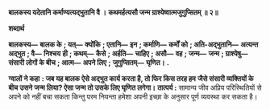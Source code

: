 **बालकस्य यदेतानि कर्माण्यत्यद्भुतानि वै ।** **कथमर्हत्यसौ जन्म ग्राश्येष्वात्मजुगुप्सितम् ॥ २॥** 

**शब्दार्थ** 

**बालकस्य—** **बालक के** **; यत्—** **क्योंकि** **; एतानि—** **इन** **; कर्माणि—** **कर्मों को** **; अति-अद्भुतानि—** **अत्यन्त अद्भुत** **; वै—** **निश्चय** **ही** **; कथम्—** **कैसे** **; अर्हति—** **चाहिए** **; असौ—** **वह** **; जन्म—** **जन्म** **; ग्राश्येषु—** **संसारी लोगों के बीच** **; आत्म—** **अपने लिए** **;** **जुगुप्सितम्—** **घृणित।** **.** 

**ग्वालों ने कहा** **: जब यह बालक ऐसे अद्भुत कार्य करता है, तो फिर किस तरह हम** **जैसे संसारी व्यक्तियों के बीच उसने जन्म लिया? ऐसा जन्म तो उसके लिए घृणित लगेगा।** **तात्पर्य :** सामान्य जीव अप्रिय परिस्थितियों से अपने को नहीं बचा सकता किन्तु परम नियन्ता हमेशा अपनी इच्छा के अनुसार पूर्ण व्यवस्था कर सकता है।  